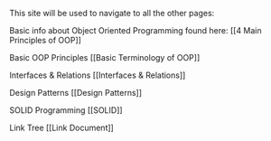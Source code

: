 This site will be used to navigate to all the other pages:

Basic info about Object Oriented Programming found here:
[[4 Main Principles of OOP]]

Basic OOP Principles
[[Basic Terminology of OOP]]

Interfaces & Relations
[[Interfaces & Relations]]

Design Patterns
[[Design Patterns]]


SOLID Programming
[[SOLID]]

Link Tree
[[Link Document]]



